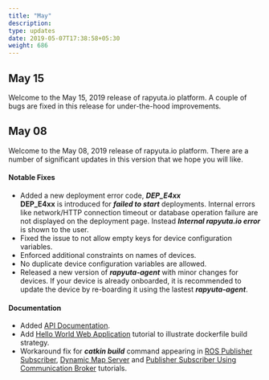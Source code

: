 ```yaml
---
title: "May"
description:
type: updates
date: 2019-05-07T17:38:58+05:30
weight: 686
---
```

## May 15
Welcome to the May 15, 2019 release of rapyuta.io platform.
A couple of bugs are fixed in this release for under-the-hood
improvements.

## May 08
Welcome to the May 08, 2019 release of rapyuta.io platform.
There are a number of significant updates in this version
that we hope you will like.

#### Notable Fixes
* Added a new deployment error code, ***DEP_E4xx***    
  **DEP_E4xx** is introduced for ***failed to start*** deployments. Internal errors like network/HTTP connection timeout or database operation failure are not displayed on the deployment page. Instead ***Internal rapyuta.io error*** is shown to the user.
* Fixed the issue to not allow empty keys for device configuration variables.
* Enforced additional constraints on names of devices.
* No duplicate device configuration variables are allowed.
* Released a new version of ***rapyuta-agent*** with minor changes for devices. If your device is already onboarded, it is recommended to update the device by re-boarding it using the lastest ***rapyuta-agent***.

#### Documentation
* Added [API Documentation](https://gadocs.apps.rapyuta.io/).
* Add [Hello World Web Application](/dev-tutorials/hello-world/) tutorial to illustrate dockerfile build strategy.
* Workaround fix for ***catkin build*** command appearing in [ROS Publisher Subscriber](/dev-tutorials/ros-publisher-subscriber/), [Dynamic Map Server](/dev-tutorials/dynamic-map-server/) and [Publisher Subscriber Using Communication Broker](/dev-tutorials/local-comm-broker/) tutorials.